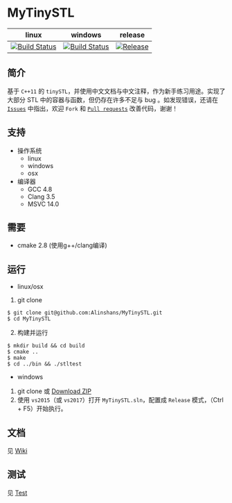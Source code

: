 MyTinySTL
=========

| linux   |  windows  | release  |
|:-------:|:---------:|:--------:|
|[![Build Status](https://travis-ci.org/Alinshans/MyTinySTL.svg?branch=master)](https://travis-ci.org/Alinshans/MyTinySTL)|[![Build Status](https://ci.appveyor.com/api/projects/status/github/Alinshans/MyTinySTL?branch=master&svg=true)](https://ci.appveyor.com/project/Alinshans/mytinystl)|[![Release](http://i1.buimg.com/594413/09544a84b6c8976e.png)](https://github.com/Alinshans/MyTinySTL/releases)|

## 简介
   基于 `C++11` 的 `tinySTL`，并使用中文文档与中文注释，作为新手练习用途。实现了大部分 STL 中的容器与函数，但仍存在许多不足与 bug 。如发现错误，还请在 [`Issues`](https://github.com/Alinshans/MyTinySTL/issues) 中指出，欢迎 `Fork` 和 [`Pull requests`](https://github.com/Alinshans/MyTinySTL/pulls) 改善代码，谢谢！

## 支持

* 操作系统
  * linux
  * windows
  * osx
* 编译器
  * GCC 4.8
  * Clang 3.5 
  * MSVC 14.0 

## 需要
  * cmake 2.8 (使用g++/clang编译)

## 运行

  * linux/osx
  1. git clone
```shell
$ git clone git@github.com:Alinshans/MyTinySTL.git
$ cd MyTinySTL
```
  2. 构建并运行
```shell
$ mkdir build && cd build
$ cmake ..
$ make
$ cd ../bin && ./stltest
```

  * windows
  1. git clone 或 [Download ZIP](https://github.com/Alinshans/MyTinySTL/archive/master.zip)
  2. 使用 `vs2015`（或 `vs2017`）打开 `MyTinySTL.sln`，配置成 `Release` 模式，（Ctrl + F5）开始执行。
  
## 文档
  见 [Wiki](https://github.com/Alinshans/MyTinySTL/wiki)

## 测试
  见 [Test](https://github.com/Alinshans/MyTinySTL/tree/master/Test)

  
